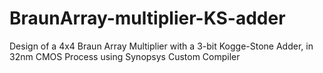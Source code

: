 # BraunArray-multiplier-KS-adder
Design of a 4x4 Braun Array Multiplier with a 3-bit Kogge-Stone Adder, in 32nm CMOS Process using Synopsys Custom Compiler 
